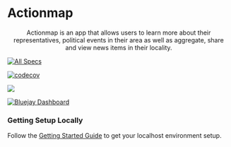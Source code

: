 # Actionmap

<div style="text-align: center;">

Actionmap is an app that allows users to learn more about their representatives,
political events in their area as well as aggregate, share and view news items in their locality.

</div>

<!-- TODO: Update these for your repo! -->

[![All Specs](https://github.com/cs169/fa23-chips-10.5-3/actions/workflows/specs.yml/badge.svg)](https://github.com/cs169/fa23-chips-10.5-3/actions) 

[![codecov](https://codecov.io/github/cs169/fa23-chips-10.5-3/graph/badge.svg?token=qRpZnZN3QQ)](https://codecov.io/github/cs169/fa23-chips-10.5-3/tree/master)

![](https://github.com///actions/workflows//badge.svg)

[![Bluejay Dashboard](https://img.shields.io/badge/Bluejay-Dashboard_03-blue.svg)](http://dashboard.bluejay.governify.io/dashboard/script/dashboardLoader.js?dashboardURL=https://reporter.bluejay.governify.io/api/v4/dashboards/tpa-CS169-2023-GH-cs169_fa23-chips-10.5-3/main)

### Getting Setup Locally

Follow the [Getting Started Guide](./docs/01-getting-started.md) to get your localhost environment setup.
